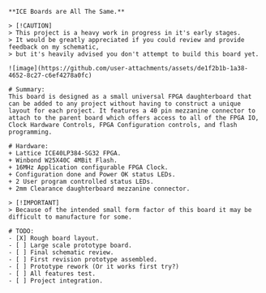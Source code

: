     **ICE Boards are All The Same.**

    > [!CAUTION]
    > This project is a heavy work in progress in it's early stages.
    > It would be greatly appreciated if you could review and provide feedback on my schematic,
    > but it's heavily advised you don't attempt to build this board yet.

    ![image](https://github.com/user-attachments/assets/de1f2b1b-1a38-4652-8c27-c6ef4278a0fc)
    
    # Summary:
    This board is designed as a small universal FPGA daughterboard that can be added to any project without having to construct a unique layout for each project. It features a 40 pin mezzanine connector to attach to the parent board which offers access to all of the FPGA IO, Clock Hardware Controls, FPGA Configuration controls, and flash programming.

    # Hardware:
    + Lattice ICE40LP384-SG32 FPGA.
    + Winbond W25X40C 4MBit Flash.
    + 16MHz Application configurable FPGA Clock.
    + Configuration done and Power OK status LEDs.
    + 2 User program controlled status LEDs.
    + 2mm Clearance daughterboard mezzanine connector.

    > [!IMPORTANT]
    > Because of the intended small form factor of this board it may be difficult to manufacture for some.

    # TODO:
    - [X] Rough board layout.
    - [ ] Large scale prototype board.
    - [ ] Final schematic review.
    - [ ] First revision prototype assembled.
    - [ ] Prototype rework (Or it works first try?)
    - [ ] All features test.
    - [ ] Project integration.
